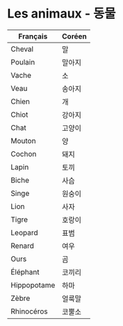 # Les animaux - 동물

| Français    | Coréen |
| ----------- | ------ |
| Cheval      | 말     |
| Poulain     | 말아지 |
| Vache       | 소     |
| Veau        | 송아지 |
| Chien       | 개     |
| Chiot       | 강아지 |
| Chat        | 고양이 |
| Mouton      | 양     |
| Cochon      | 돼지   |
| Lapin       | 토끼   |
| Biche       | 사슴   |
| Singe       | 원숭이 |
| Lion        | 사자   |
| Tigre       | 호랑이 |
| Leopard     | 표범   |
| Renard      | 여우   |
| Ours        | 곰     |
| Éléphant    | 코끼리 |
| Hippopotame | 하마   |
| Zèbre       | 얼룩말 |
| Rhinocéros  | 코뿔소 |
